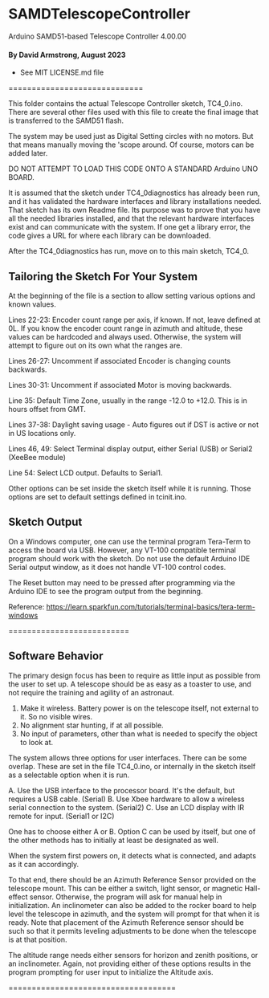 # SAMDTelescopeController
Arduino SAMD51-based Telescope Controller 4.00.00

#### By David Armstrong, August 2023
 - See MIT LICENSE.md file

=============================<br>

This folder contains the actual Telescope Controller sketch, TC4_0.ino.  There are several other
files used with this file to create the final image that is transferred to the SAMD51 flash.

The system may be used just as Digital Setting circles with no motors. But that means manually
moving the 'scope around. Of course, motors can be added later.

DO NOT ATTEMPT TO LOAD THIS CODE ONTO A STANDARD Arduino UNO BOARD.


It is assumed that the sketch under TC4_0diagnostics has already been run, and it has validated the
hardware interfaces and library installations needed.
That sketch has its own Readme file.  Its purpose was to prove that you have all the needed
libraries installed, and that the relevant hardware interfaces exist and can communicate with the
system. If one get a library error, the code gives a URL for where each
library can be downloaded.

After the TC4_0diagnostics has run, move on to this main sketch, TC4_0.

## Tailoring the Sketch For Your System

At the beginning of the file is a section to allow setting various options and known values.

Lines 22-23: Encoder count range per axis, if known.  If not, leave defined at 0L.
If you know the encoder count range in azimuth and altitude, these values can be hardcoded and always used.  Otherwise, the system will attempt to figure out on its own what the ranges are.

Lines 26-27: Uncomment if associated Encoder is changing counts backwards.

Lines 30-31: Uncomment if associated Motor is moving backwards.

Line 35: Default Time Zone, usually in the range -12.0 to +12.0. This is in hours offset from GMT.

Lines 37-38: Daylight saving usage - Auto figures out if DST is active or not in US locations only.

Lines 46, 49: Select Terminal display output, either Serial (USB) or Serial2 (XeeBee module)

Line 54: Select LCD output. Defaults to Serial1.

Other options can be set inside the sketch itself while it is running. Those options are set to default settings
defined in tcinit.ino.


## Sketch Output

On a Windows computer, one can use the terminal program Tera-Term to access the board via USB.
However, any VT-100 compatible terminal program should work with the sketch.
Do not use the default Arduino IDE Serial output window, as it does not handle VT-100 control codes.

The Reset button may need to be pressed after programming via the Arduino IDE to see the 
program output from the beginning.

Reference: 
https://learn.sparkfun.com/tutorials/terminal-basics/tera-term-windows

==========================<br>
## Software Behavior

The primary design focus has been to require as little input as possible from the user to set up. A telescope should be as easy as a toaster to use, and not require the training and agility of an astronaut.

1. Make it wireless.  Battery power is on the telescope itself, not external to it. So no visible wires.
2. No alignment star hunting, if at all possible.
3. No input of parameters, other than what is needed to specify the object to look at.

The system allows three options for user interfaces.  There can be some overlap. These are set in the file TC4_0.ino,
or internally in the sketch itself as a selectable option when it is run.

A. Use the USB interface to the processor board.  It's the default, but requires a USB cable. (Serial)
B. Use Xbee hardware to allow a wireless serial connection to the system. (Serial2)
C. Use an LCD display with IR remote for input. (Serial1 or I2C)

One has to choose either A or B.  Option C can be used by itself, but one of the
other methods has to initially at least be designated as well.

When the system first powers on, it detects what is connected, and adapts as it can accordingly.

To that end, there should be an Azimuth Reference Sensor provided on the telescope mount.  This can be either a switch, light sensor, or magnetic Hall-effect sensor.  Otherwise, the program will ask for manual help in initialization. An inclinometer can also be added to the rocker board to help level the telescope in azimuth, and the system will prompt for that when it is ready.  Note that placement of the Azimuth Reference sensor should be such so that it permits leveling adjustments to be done when the telescope is at that position.

The altitude range needs either sensors for horizon and zenith positions, or an inclinometer. Again, not providing either of these options results in the program prompting for user input to initialize the Altitude axis.

====================================<br>

